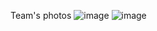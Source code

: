 Team's photos
![image](https://github.com/megasinser/CJL/assets/172218545/14d93f52-6cdb-4c9a-abed-25fd4ab526e0)
![image](https://github.com/megasinser/CJL/assets/172218545/4f2bddf4-0a87-4ceb-940a-111719b3dad2)



